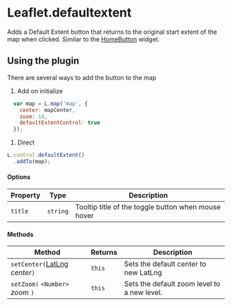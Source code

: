Leaflet.defaultextent
=====================

Adds a Default Extent button that returns to the original start extent of the map when clicked. Similar to the [HomeButton](https://developers.arcgis.com/javascript/jssamples/widget_home.html) widget.

## Using the plugin

There are several ways to add the button to the map

1. Add on initialize

  ```javascript
    var map = L.map('map', {
      center: mapCenter,
      zoom: 14,
      defaultExtentControl: true
    });
  ```
1. Direct

  ```javascript
  L.control.defaultExtent()
    .addTo(map);
  ```

#### Options

| Property | Type | Description
| --- | --- | ---
| `title` | `string` | Tooltip title of the toggle button when mouse hover


#### Methods

| Method | Returns | Description
| --- | --- | ---
| `setCenter(`[LatLng](http://leafletjs.com/reference.html#latlng) *center*`)` | `this` | Sets the default center to new LatLng
| `setZoom(` `<Number>` *zoom* `)` | `this` | Sets the default zoom level to a new level.

